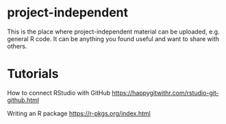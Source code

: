 # project-independent
This is the place where project-independent material can be uploaded, e.g. general R code. It can be anything you found useful and want to share with others.

# Tutorials
How to connect RStudio with GitHub
https://happygitwithr.com/rstudio-git-github.html

Writing an R package https://r-pkgs.org/index.html
